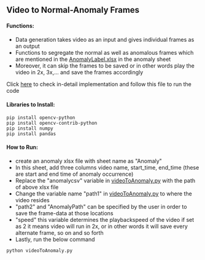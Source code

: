 ## Video to Normal-Anomaly Frames

#### Functions:
- Data generation takes video as an input and gives individual frames as an output
- Functions to segregate the normal as well as anomalous frames which are mentioned in the [AnomalyLabel.xlsx](https://github.com/ghatoleyash/Ono-Project/blob/main/Codes/Data%20Generation/AnomalyLabel.xlsx) in the anomaly sheet
- Moreover, it can skip the frames to be saved or in other words play the video in 2x, 3x,... and save the frames accordingly

Click [here](https://github.com/ghatoleyash/Ono-Project/blob/main/Codes/Data%20Generation/videoToAnomaly.py) to check in-detail implementation and follow this file to run the code


#### Libraries to Install:
```
pip install opencv-python
pip install opencv-contrib-python
pip install numpy
pip install pandas
```

#### How to Run:
- create an anomaly xlsx file with sheet name as "Anomaly"
- In this sheet, add three columns video name, start_time, end_time (these are start and end time of anomaly occurrence)
- Replace the "anomalycsv" variable in [videoToAnomaly.py](https://github.com/ghatoleyash/Ono-Project/blob/main/Codes/Data%20Generation/videoToAnomaly.py) with the path of above xlsx file
- Change the variable name "path1" in [videoToAnomaly.py](https://github.com/ghatoleyash/Ono-Project/blob/main/Codes/Data%20Generation/videoToAnomaly.py) to where the video resides
- "path2" and "AnomalyPath" can be specified by the user in order to save the frame-data at those locations
- "speed" this variable determines the playbackspeed of the video if set as 2 it means video will run in 2x, or in other words it will save every alternate frame, so on and so forth
- Lastly, run the below command
```
python videoToAnomaly.py
```
